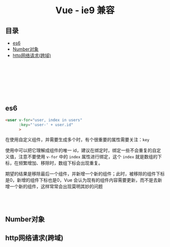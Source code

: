# <div align="center">Vue - ie9 兼容</div>

## 目录

- [es6](#es6)
- [Number对象](#Number对象)
- [http网络请求(跨域)](#http网络请求(跨域))

<br><br><br><br><br><br>

## es6

```html
<user v-for="user, index in users"      
      :key="'user-' + user.id"
      >
```
在使用自定义组件，并需要生成多个时，有个很重要的属性需要关注：`key`

使用中可以把它理解成组件的唯一 id，建议在绑定时，绑定一些不会重复的自定义值，注意不要使用 `v-for` 中的 `index` 属性进行绑定，这个 `index` 就是数组的下标，在频繁增加、移除时，数组下标会出现重复。

期望的结果是移除最后一个组件，并新增一个新的组件；此时，被移除的组件下标是0，新增的组件下标也是0，Vue 会认为现有的组件内容需要更新，而不是去新增一个新的组件，这样常常会出现莫明其妙的问题

<br><br>

## Number对象

## http网络请求(跨域)

<br><br>
